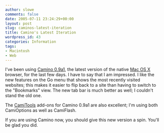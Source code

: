 ```yaml
---
author: slowe
comments: false
date: 2005-07-11 23:24:29+00:00
layout: post
slug: caminos-latest-iteration
title: Camino's Latest Iteration
wordpress_id: 43
categories: Information
tags:
- Macintosh
- Web
---
```


I've been using [Camino 0.9a1](http://www.caminobrowser.org), the latest version of the native [Mac OS X](http://www.apple.com/macosx/) browser, for the last few days. I have to say that I am impressed. I like the new features on the Go menu that shows the most recently visited websites; this makes it easier to flip back to a site than having to switch to the "Bookmarks" view. The new tab bar is much better as well; I couldn't stand the old one.

The [CamiTools](http://www.nada.de/mac/camitools/) add-ons for Camino 0.9a1 are also excellent; I'm using both CamiOptions as well as CamiFlash.

If you are using Camino now, you should give this new version a spin. You'll be glad you did.
